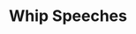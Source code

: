 ---
title: "Whip Speeches"
lang: "English"
year: "2021"
links: ['iZm7b_tIG4Q']
slides: ""
authors: ['Joseph Lewis']
tags: ['Debate']
layout: "workshop"
categories: ["workshops"]
---